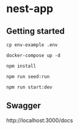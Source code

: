 # nest-app

## Getting started
```
cp env-example .env

docker-compose up -d

npm install

npm run seed:run

npm run start:dev

```
## Swagger
http://localhost:3000/docs
